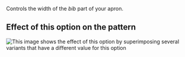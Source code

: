 Controls the width of the *bib* part of your apron.

## Effect of this option on the pattern

![This image shows the effect of this option by superimposing several variants that have a different value for this option](albert\_bibwidth\_sample.svg "Effect of this option on the pattern")
